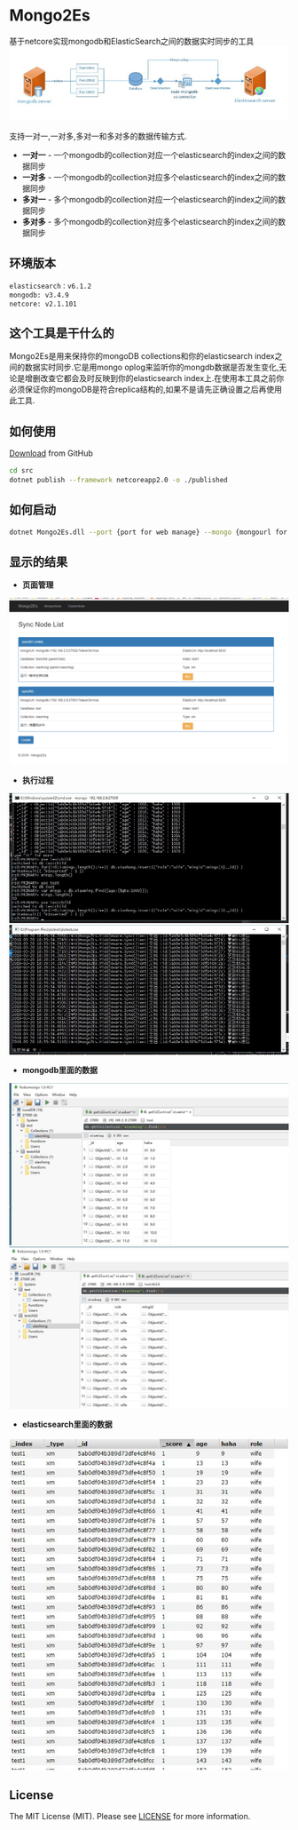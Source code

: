 # Mongo2Es

基于netcore实现mongodb和ElasticSearch之间的数据实时同步的工具 
![structure]

支持一对一,一对多,多对一和多对多的数据传输方式.

- **一对一** - 一个mongodb的collection对应一个elasticsearch的index之间的数据同步
- **一对多** - 一个mongodb的collection对应多个elasticsearch的index之间的数据同步
- **多对一** - 多个mongodb的collection对应一个elasticsearch的index之间的数据同步
- **多对多** - 多个mongodb的collection对应多个elasticsearch的index之间的数据同步

##  环境版本

    elasticsearch：v6.1.2
    mongodb: v3.4.9
    netcore: v2.1.101

## 这个工具是干什么的

Mongo2Es是用来保持你的mongoDB collections和你的elasticsearch index之间的数据实时同步.它是用mongo oplog来监听你的mongdb数据是否发生变化,无论是增删改查它都会及时反映到你的elasticsearch index上.在使用本工具之前你必须保证你的mongoDB是符合replica结构的,如果不是请先正确设置之后再使用此工具.

## 如何使用

[Download](https://github.com/SnailDev/SnailDev.Mongo2Es/tree/master) from GitHub
```bash
cd src
dotnet publish --framework netcoreapp2.0 -o ./published 
```

## 如何启动

```bash
dotnet Mongo2Es.dll --port {port for web manage} --mongo {mongourl for config}
```

## 显示的结果
- **页面管理**

![webmanage]

- **执行过程**

![process1]
![process2]


- **mongodb里面的数据**

![mongodb1]
![mongodb2]

- **elasticsearch里面的数据**

![elasticsearch]


## License

The MIT License (MIT). Please see [LICENSE](LICENSE) for more information.

[structure]:./img/structure.jpg "structure"

[webmanage]:./img/webmanage.png "webmanage"

[mongodb1]:./img/mongodb1.jpg "mongodb1"

[mongodb2]:./img/mongodb2.jpg "mongodb2"

[elasticsearch]:./img/elasticsearch.jpg "elasticsearch"

[process1]:./img/process1.jpg "process1"

[process2]:./img/process2.jpg "process2"